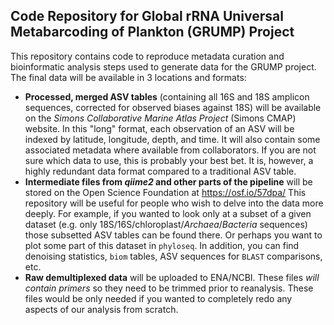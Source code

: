 ## Code Repository for Global rRNA Universal Metabarcoding of Plankton (GRUMP) Project

This repository contains code to reproduce metadata curation and bioinformatic analysis steps used to generate data for the GRUMP project. The final data will be available in 3 locations and formats:

- **Processed, merged ASV tables** (containing all 16S and 18S amplicon sequences, corrected for observed biases against 18S) will be available on the *Simons Collaborative Marine Atlas Project* (Simons CMAP) website. In this "long" format, each observation of an ASV will be indexed by latitude, longitude, depth, and time. It will also contain some associated metadata where available from collaborators. If you are not sure which data to use, this is probably your best bet. It is, however, a highly redundant data format compared to a traditional ASV table.
- **Intermediate files from *qiime2* and other parts of the pipeline** will be stored on the Open Science Foundation at https://osf.io/57dpa/ This repository will be useful for people who wish to delve into the data more deeply. For example, if you wanted to look only at a subset of a given dataset (e.g. only 18S/16S/chloroplast/*Archaea*/*Bacteria* sequences) those subsetted ASV tables can be found there. Or perhaps you want to plot some part of this dataset in `phyloseq`. In addition, you can find denoising statistics, `biom` tables, ASV sequences for `BLAST` comparisons, etc.
- **Raw demultiplexed data** will be uploaded to ENA/NCBI. These files *will contain primers* so they need to be trimmed prior to reanalysis. These files would be only needed if you wanted to completely redo any aspects of our analysis from scratch.
